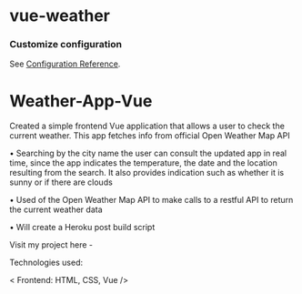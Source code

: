 # vue-weather

### Customize configuration
See [Configuration Reference](https://cli.vuejs.org/config/).
# Weather-App-Vue

Created a simple frontend Vue application that allows a user to check the current weather. This app fetches info from official Open Weather Map API

• Searching by the city name the user can consult the updated app in real time, since the app indicates the temperature, the date and the location resulting from the search. It also provides indication such as whether it is sunny or if there are clouds

• Used of the Open Weather Map API to make calls to a restful API to return the current weather data

• Will create a Heroku post build script


Visit my project here - 

Technologies used:

< Frontend: HTML, CSS, Vue />
